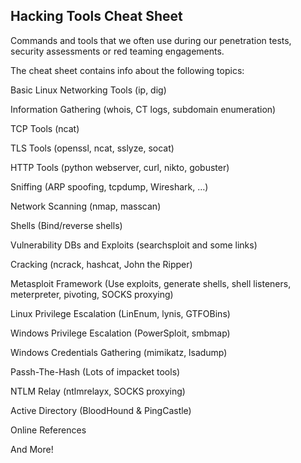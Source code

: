 Hacking Tools Cheat Sheet
-------------------------

Commands and tools that we often use during our penetration tests, security assessments or red teaming engagements. 

The cheat sheet contains info about the following topics:

Basic Linux Networking Tools (ip, dig)

Information Gathering (whois, CT logs, subdomain enumeration)

TCP Tools (ncat)

TLS Tools (openssl, ncat, sslyze, socat)

HTTP Tools (python webserver, curl, nikto, gobuster)

Sniffing (ARP spoofing, tcpdump, Wireshark, …)

Network Scanning (nmap, masscan)

Shells (Bind/reverse shells)

Vulnerability DBs and Exploits (searchsploit and some links)

Cracking (ncrack, hashcat, John the Ripper)

Metasploit Framework (Use exploits, generate shells, shell listeners, meterpreter, pivoting, SOCKS proxying)

Linux Privilege Escalation (LinEnum, lynis, GTFOBins)

Windows Privilege Escalation (PowerSploit, smbmap)

Windows Credentials Gathering (mimikatz, lsadump)

Passh-The-Hash (Lots of impacket tools)

NTLM Relay (ntlmrelayx, SOCKS proxying)

Active Directory (BloodHound & PingCastle)

Online References

And More!
